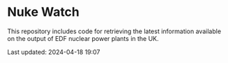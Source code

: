 # Nuke Watch

This repository includes code for retrieving the latest information available on the output of EDF nuclear power plants in the UK.

Last updated: 2024-04-18 19:07